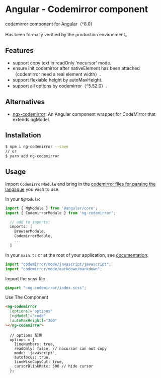 # Angular - Codemirror component

codemirror component for Angular（^8.0）

Has been formally verified by the production environment。

## Features

- support copy text in readOnly 'nocursor' mode.
- ensure init codemirror after nativeElement has been attached （codemirror need a real element width）.
- support flexiable height by autoMaxHeight.
- support all options by codemirror（^5.52.0）.

## Alternatives

- [ngx-codemirror](https://github.com/TypeCtrl/ngx-codemirror): An Angular component wrapper for CodeMirror that extends ngModel.

## Installation

```bash
$ npm i ng-codemirror --save
// or
$ yarn add ng-codemirror
```

## Usage

Import `CodemirrorModule` and bring in the [codemirror files for parsing the langague](https://codemirror.net/mode/index.html) you wish to use.

In your `NgModule`:

```ts
import { NgModule } from '@angular/core';
import { CodemirrorModule } from 'ng-codemirror';

  // add to imports:
  imports: [
    BrowserModule,
    CodemirrorModule,
    ...
  ]
```

In your `main.ts` or at the root of your application, see [documentation](https://codemirror.net/mode/index.html):

```ts
import "codemirror/mode/javascript/javascript";
import "codemirror/mode/markdown/markdown";
```

Import the scss file

```scss
@import "~ng-codemirror/index.scss";
```

Use The Component

```html
<ng-codemirror
  [options]="options"
  [ngModel]="code"
  [autoMaxHeight]="300"
></ng-codemirror>
```

```TS
  // options 配置
  options = {
    lineNumbers: true,
    readOnly: false, // nocursor can not copy
    mode: 'javascript',
    autofocus: true,
    lineWiseCopyCut: true,
    cursorBlinkRate: 500 // hide cursor
  };
```
